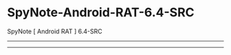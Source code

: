 # SpyNote-Android-RAT-6.4-SRC
SpyNote [ Android RAT ] 6.4-SRC

** **

<a href="https://i.ibb.co/Qfh4x2L/Spy-Note-Android-RAT-6-4-src-source-code-vb-net-rat-trojan-By-scream.png" alt="Spy-Note-Android-RAT-6-4-src-source-code-vb-net-rat-trojan-By-scream" border="0"></a>

** **
